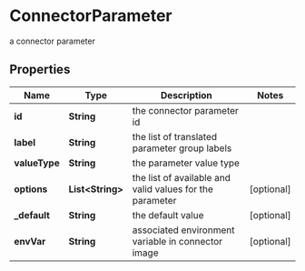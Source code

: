 

# ConnectorParameter

a connector parameter

## Properties

Name | Type | Description | Notes
------------ | ------------- | ------------- | -------------
**id** | **String** | the connector parameter id | 
**label** | **String** | the list of translated parameter group labels | 
**valueType** | **String** | the parameter value type | 
**options** | **List&lt;String&gt;** | the list of available and valid values for the parameter |  [optional]
**_default** | **String** | the default value |  [optional]
**envVar** | **String** | associated environment variable in connector image |  [optional]



